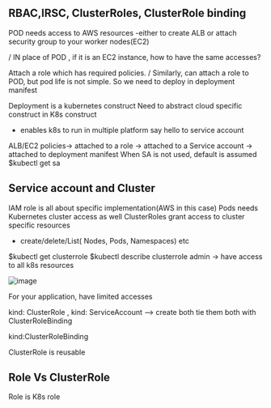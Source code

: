 RBAC,IRSC, ClusterRoles, ClusterRole binding
----------------------------------------------------

POD needs access to AWS resources -either to create ALB
or attach security group to your worker nodes(EC2)

/
IN place of POD , if it is an EC2 instance, how to have the same accesses?

Attach a role which has required policies.
/
Similarly, can attach a role to POD, but pod life is not simple.
So we need to deploy in deployment manifest

Deployment is a kubernetes construct
Need to abstract cloud specific construct in K8s construct
 - enables k8s to run in multiple platform
say hello to service account

ALB/EC2 policies-> attached to a role -> attached to a Service account -> attached to deployment manifest
When SA is not used, default is assumed
$kubectl get sa

Service account and Cluster
--------------------------------
IAM role is all about specific implementation(AWS in this case)
Pods needs Kubernetes cluster access as well
ClusterRoles grant access to cluster specific resources
 - create/delete/List( Nodes, Pods, Namespaces) etc
 
 $kubectl get clusterrole
 $kubectl describe clusterrole admin -> have access to all k8s resources
 
![image](https://user-images.githubusercontent.com/81581601/191018041-cc5df832-2208-416c-81b4-60c8fc3a22a9.png)
 
For your application, have limited accesses

kind: ClusterRole , kind: ServiceAccount --> create both
tie them both with ClusterRoleBinding

kind:ClusterRoleBinding

ClusterRole is reusable

Role Vs ClusterRole
---------------------
Role is K8s role





